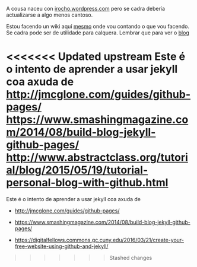 A cousa naceu con
[irocho.wordpress.com](http://irocho.wordpress.com)
pero se cadra debería actualizarse a algo menos cantoso.

Estou facendo un wiki aquí  [mesmo](https://github.com/irocho/irocho.github.io/wiki) onde vou contando o que vou facendo. Se cadra pode ser de utilidade para calquera.
Lembrar que para ver o [blog](https://irocho.github.io/blog)

<<<<<<< Updated upstream
Este é o intento de aprender a usar jekyll coa axuda de 
http://jmcglone.com/guides/github-pages/
https://www.smashingmagazine.com/2014/08/build-blog-jekyll-github-pages/
http://www.abstractclass.org/tutorial/blog/2015/05/19/tutorial-personal-blog-with-github.html
=======
Este é o intento de aprender a usar jekyll coa axuda de
* http://jmcglone.com/guides/github-pages/
* https://www.smashingmagazine.com/2014/08/build-blog-jekyll-github-pages/

* https://digitalfellows.commons.gc.cuny.edu/2016/03/21/create-your-free-website-using-github-and-jekyll/
>>>>>>> Stashed changes
